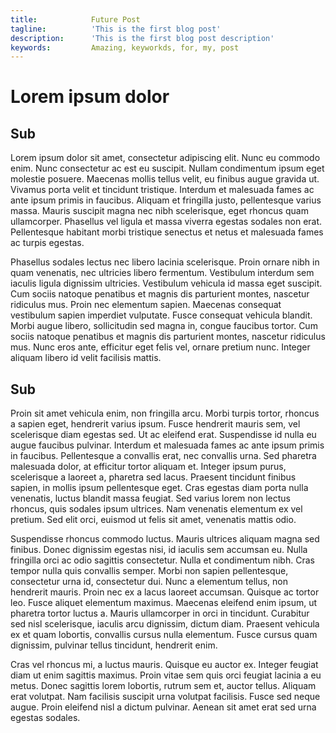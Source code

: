 ```yaml
---
title:            Future Post
tagline:          'This is the first blog post'
description:      'This is the first blog post description'
keywords:         Amazing, keyworkds, for, my, post
---
```


# Lorem ipsum dolor

## Sub

Lorem ipsum dolor sit amet, consectetur adipiscing elit. Nunc eu commodo enim. Nunc consectetur ac est eu suscipit. Nullam condimentum ipsum eget molestie posuere. Maecenas mollis tellus velit, eu finibus augue gravida ut. Vivamus porta velit et tincidunt tristique. Interdum et malesuada fames ac ante ipsum primis in faucibus. Aliquam et fringilla justo, pellentesque varius massa. Mauris suscipit magna nec nibh scelerisque, eget rhoncus quam ullamcorper. Phasellus vel ligula et massa viverra egestas sodales non erat. Pellentesque habitant morbi tristique senectus et netus et malesuada fames ac turpis egestas.

Phasellus sodales lectus nec libero lacinia scelerisque. Proin ornare nibh in quam venenatis, nec ultricies libero fermentum. Vestibulum interdum sem iaculis ligula dignissim ultricies. Vestibulum vehicula id massa eget suscipit. Cum sociis natoque penatibus et magnis dis parturient montes, nascetur ridiculus mus. Proin nec elementum sapien. Maecenas consequat vestibulum sapien imperdiet vulputate. Fusce consequat vehicula blandit. Morbi augue libero, sollicitudin sed magna in, congue faucibus tortor. Cum sociis natoque penatibus et magnis dis parturient montes, nascetur ridiculus mus. Nunc eros ante, efficitur eget felis vel, ornare pretium nunc. Integer aliquam libero id velit facilisis mattis.

## Sub

Proin sit amet vehicula enim, non fringilla arcu. Morbi turpis tortor, rhoncus a sapien eget, hendrerit varius ipsum. Fusce hendrerit mauris sem, vel scelerisque diam egestas sed. Ut ac eleifend erat. Suspendisse id nulla eu augue faucibus pulvinar. Interdum et malesuada fames ac ante ipsum primis in faucibus. Pellentesque a convallis erat, nec convallis urna. Sed pharetra malesuada dolor, at efficitur tortor aliquam et. Integer ipsum purus, scelerisque a laoreet a, pharetra sed lacus. Praesent tincidunt finibus sapien, in mollis ipsum pellentesque eget. Cras egestas diam porta nulla venenatis, luctus blandit massa feugiat. Sed varius lorem non lectus rhoncus, quis sodales ipsum ultrices. Nam venenatis elementum ex vel pretium. Sed elit orci, euismod ut felis sit amet, venenatis mattis odio.

Suspendisse rhoncus commodo luctus. Mauris ultrices aliquam magna sed finibus. Donec dignissim egestas nisi, id iaculis sem accumsan eu. Nulla fringilla orci ac odio sagittis consectetur. Nulla et condimentum nibh. Cras tempor nulla quis convallis semper. Morbi non sapien pellentesque, consectetur urna id, consectetur dui. Nunc a elementum tellus, non hendrerit mauris. Proin nec ex a lacus laoreet accumsan. Quisque ac tortor leo. Fusce aliquet elementum maximus. Maecenas eleifend enim ipsum, ut pharetra tortor luctus a. Mauris ullamcorper in orci in tincidunt. Curabitur sed nisl scelerisque, iaculis arcu dignissim, dictum diam. Praesent vehicula ex et quam lobortis, convallis cursus nulla elementum. Fusce cursus quam dignissim, pulvinar tellus tincidunt, hendrerit enim.

Cras vel rhoncus mi, a luctus mauris. Quisque eu auctor ex. Integer feugiat diam ut enim sagittis maximus. Proin vitae sem quis orci feugiat lacinia a eu metus. Donec sagittis lorem lobortis, rutrum sem et, auctor tellus. Aliquam erat volutpat. Nam facilisis suscipit urna volutpat facilisis. Fusce sed neque augue. Proin eleifend nisl a dictum pulvinar. Aenean sit amet erat sed urna egestas sodales.
